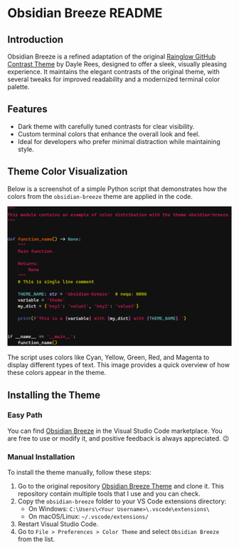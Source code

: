 # Obsidian Breeze README

## Introduction

Obsidian Breeze is a refined adaptation of the original [Rainglow GitHub Contrast Theme](https://github.com/rainglow/vscode) by Dayle Rees, designed to offer a sleek, visually pleasing experience. It maintains the elegant contrasts of the original theme, with several tweaks for improved readability and a modernized terminal color palette.

## Features
- Dark theme with carefully tuned contrasts for clear visibility.
- Custom terminal colors that enhance the overall look and feel.
- Ideal for developers who prefer minimal distraction while maintaining style.

## Theme Color Visualization

Below is a screenshot of a simple Python script that demonstrates how the colors from the `obsidian-breeze` theme are applied in the code. 

![Color Capture](images/simple_example.png)

The script uses colors like Cyan, Yellow, Green, Red, and Magenta to display different types of text. This image provides a quick overview of how these colors appear in the theme.

## Installing the Theme

### Easy Path

You can find [Obsidian Breeze](https://marketplace.visualstudio.com/items?itemName=guillem-ps.obsidian-breeze) in the Visual Studio Code marketplace. You are free to use or modify it, and positive feedback is always appreciated. 😉

### Manual Installation

To install the theme manually, follow these steps:

1. Go to the original repository [Obsidian Breeze Theme](https://github.com/guillem-ps/.dotfiles) and clone it. This repository contain multiple tools that I use and you can check.
2. Copy the `obsidian-breeze` folder to your VS Code extensions directory:
   - On Windows: `C:\Users\<Your Username>\.vscode\extensions\`
   - On macOS/Linux: `~/.vscode/extensions/`
3. Restart Visual Studio Code.
4. Go to `File > Preferences > Color Theme` and select `Obsidian Breeze` from the list.

